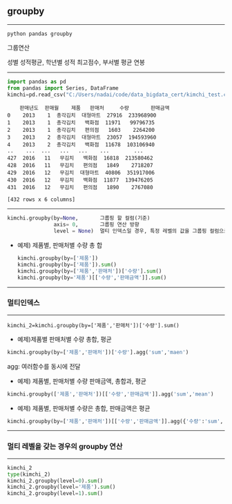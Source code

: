 ## groupby

---

`python pandas groupby`

그룹연산

성별 성적평균, 학년별 성적 최고점수, 부서별 평균 연봉

---

```python
import pandas as pd
from pandas import Series, DataFrame
kimchi=pd.read_csv("C:/Users/nadai/code/data_bigdata_cert/kimchi_test.csv", encoding='cp949')
```

```
    판매년도  판매월    제품   판매처     수량       판매금액
0    2013    1  총각김치  대형마트  27916  233968900
1    2013    1  총각김치   백화점  11971   99796735
2    2013    1  총각김치   편의점   1603    2264200
3    2013    2  총각김치  대형마트  23057  194593960
4    2013    2  총각김치   백화점  11678  103106940
..    ...  ...   ...   ...    ...        ...
427  2016   11   무김치   백화점  16818  213580462
428  2016   11   무김치   편의점   1849    2718207
429  2016   12   무김치  대형마트  40806  351917006
430  2016   12   무김치   백화점  11877  139476205
431  2016   12   무김치   편의점   1890    2767080

[432 rows x 6 columns]
```

---

``` python
kimchi.groupby(by=None,       그룹핑 할 컬럼(기준)
               axis= 0,       그룹핑 연산 방향
               level = None)  멀티 인덱스일 경우, 특정 레벨의 값을 그룹핑 컬럼으로 사용
```

- 예제) 제품별, 판매처별 수량 총 합

  ```python
  kimchi.groupby(by=['제품'])
  kimchi.groupby(by=['제품']).sum()
  kimchi.groupby(by=['제품','판매처'])['수량'].sum()
  kimchi.groupby(by='제품')[['수량','판매금액']].sum()
  ```

---

### 멀티인덱스

---

​	`kimchi_2=kimchi.groupby(by=['제품','판매처'])['수량'].sum()`

- 예제)제품별 판매처별 수량 총합, 평균

```python
kimchi.groupby(by=['제품','판매처'])['수량'].agg('sum','maen')
```

agg: 여러함수를 동시에 전달

- 예제) 제품별, 판매처별 수량 판매금액, 총합과, 평균

```python
kimchi.groupby(['제품','판매처'])[['수량','판매금액']].agg('sum','mean')
```

- 예제) 제품별, 판매처별 수량은 총합, 판매금액은 평균

```python
kimchi.groupby(by=['제품','판매처'])[['수량','판매금액']].agg({'수량':'sum', '판매금액':'mean'})
```

---

### 멀티 레벨을 갖는 경우의 groupby 연산

---

```python
kimchi_2    
type(kimchi_2)
kimchi_2.groupby(level=0).sum()
kimchi_2.groupby(level='제품').sum()
kimchi_2.groupby(level=1).sum()
```

